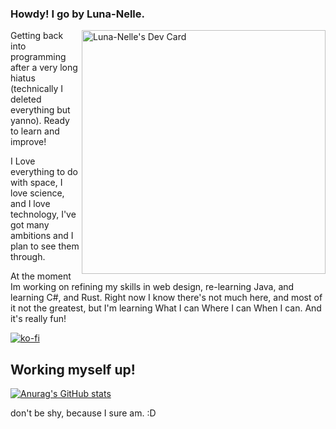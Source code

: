### Howdy! I go by Luna-Nelle.
<a href="https://app.daily.dev/LimePotato"><img align='right' src="https://api.daily.dev/devcards/a249adb23e434a128572bc2ae6b809a3.png?r=ttk" width="390" alt="Luna-Nelle's Dev Card"/></a>

Getting back into programming after a very long hiatus (technically I deleted everything but yanno). Ready to learn and improve! 

I Love everything to do with space, I love science, and I love technology, I've got many ambitions and I plan to see them through.

At the moment Im working on refining my skills in web design, re-learning Java, and learning C#, and Rust. 
Right now I know there's not much here, and most of it not the greatest, but I'm learning What I can Where I can When I can. And it's really fun!

[![ko-fi](https://ko-fi.com/img/githubbutton_sm.svg)](https://ko-fi.com/G2G8AK43S)

## Working myself up!


[![Anurag's GitHub stats](https://github-readme-stats.vercel.app/api?username=limepotato&count_private=true&bg_color=1e1e2e&text_color=cdd6f4&icon_color=cba6f7&title_color=94e2d5)](https://github.com/anuraghazra/github-readme-stats) 




don't be shy, because I sure am. :D
